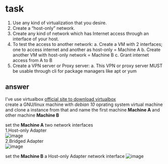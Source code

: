 # task
1. Use any kind of virtualization that you desire.
2. Create a “host-only” network.
3. Create any kind of network which has Internet access through an interface of your host.
4. To test the access to another network:
a. Create a VM with 2 interfaces; one to access internet and another as host-only = Machine A
b. Create another VM with host-only network = Machine B
c. Grant internet access from A to B
5. Create a VPN server or Proxy server:
a. This VPN or proxy server MUST be usable through cli for package managers like apt or yum
## answer 
I've use virtualbox [official site to download virtualbox](https://www.virtualbox.org/wiki/Linux_Downloads)   
create a GNU/linux machine with *debian 10* oprating system virtual machine and clone a instance from that and name the first machine **Machine A** and 
other machine **Machine B**   


  set the **Machine A** two network interfaces  
1.Host-only Adapter    
![image](https://github.com/ArmanTaheriGhaleTaki/diginext-devops-bootcamp/assets/88885103/a4e0b87c-c90b-4977-b45f-0eecce946d29)       
2.Bridged Adapter   
![image](https://github.com/ArmanTaheriGhaleTaki/diginext-devops-bootcamp/assets/88885103/316afb0b-f4ae-4c18-8eac-7e1b7abab3fd)    

  set the **Machine B** a Host-only Adapter network interface
  ![image](https://github.com/ArmanTaheriGhaleTaki/diginext-devops-bootcamp/assets/88885103/4fdc251e-e200-47d0-90fc-2a9639b38cfa)   
  

